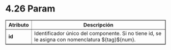 # 4.26 Param
<table border="1">
    <thead>
        <tr>
            <th>Atributo</th>
            <th>Descripción</th>
         </tr>
    </thead>
    <tbody>
        <tr>
            <td><strong>id</strong></td>
            <td>Identificador único del componente. Si no tiene id, se le asigna con nomenclatura ${tag}${num}.</td>
        </tr>
    </tbody>
</table>
